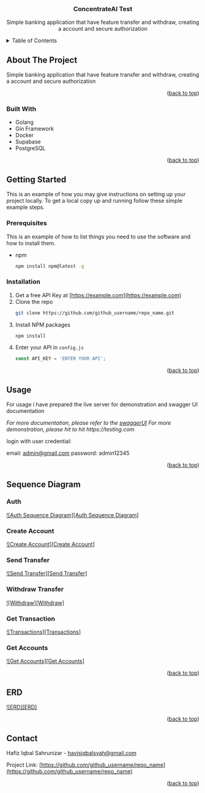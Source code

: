 <br />
<div align="center">

<h3 align="center">ConcentrateAI Test</h3>

<p align="center">
    Simple banking application that have feature transfer and withdraw, creating a account and secure authorization
</div>

<!-- TABLE OF CONTENTS -->

<details>
  <summary>Table of Contents</summary>
  <ol>
    <li>
      <a href="#about-the-project">About The Project</a>
      <ul>
        <li><a href="#built-with">Built With</a></li>
      </ul>
    </li>
    <li>
      <a href="#getting-started">Getting Started</a>
      <ul>
        <li><a href="#prerequisites">Prerequisites</a></li>
        <li><a href="#installation">Installation</a></li>
      </ul>
    </li>
    <li><a href="#sequencediagram">Sequence Diagram</a></li>
    <li><a href="#erd">ERD</a></li>
    <li><a href="#contact">Contact</a></li>
  </ol>
</details>

<!-- ABOUT THE PROJECT -->

## About The Project

Simple banking application that have feature transfer and withdraw, creating a account and secure authorization

<p align="right">(<a href="#readme-top">back to top</a>)</p>

### Built With

* Golang
* Gin Framework
* Docker
* Supabase
* PostgreSQL

<p align="right">(<a href="#readme-top">back to top</a>)</p>

<!-- GETTING STARTED -->

## Getting Started

This is an example of how you may give instructions on setting up your project locally.
To get a local copy up and running follow these simple example steps.

### Prerequisites

This is an example of how to list things you need to use the software and how to install them.

* npm
  ```sh
  npm install npm@latest -g
  ```

### Installation

1. Get a free API Key at [https://example.com](https://example.com)
2. Clone the repo
   ```sh
   git clone https://github.com/github_username/repo_name.git
   ```
3. Install NPM packages
   ```sh
   npm install
   ```
4. Enter your API in `config.js`
   ```js
   const API_KEY = 'ENTER YOUR API';
   ```

<p align="right">(<a href="#readme-top">back to top</a>)</p>

<!-- USAGE EXAMPLES -->

## Usage

For usage i have prepared the live server for demonstration and swagger UI documentation

_For more documentation, please refer to the [swaggerUI](https://app.swaggerhub.com/apis/HAVISIQBALSYAH/ConcentrateAI/1.0.0)_
_For more demonstration, please hit to hit https://testing.com_

login with user credential:

email: admin@gmail.com
password: admin12345

<p align="right">(<a href="#readme-top">back to top</a>)</p>

<!-- SEQUENCE DIAGRAM -->

## Sequence Diagram

### Auth

[![Auth Sequence Diagram][Auth Sequence Diagram]](https://firebasestorage.googleapis.com/v0/b/personal-website-1d263.appspot.com/o/concentrateAI%2Fsequence-auth.png?alt=media&token=ada33fd5-0f65-4aa8-bf5b-f643193c689b)

### Create Account

[![Create Account][Create Account]](https://firebasestorage.googleapis.com/v0/b/personal-website-1d263.appspot.com/o/concentrateAI%2Fcreate-account.png?alt=media&token=b561a7e4-f5f2-4524-9498-fba3282716b8)

### Send Transfer

[![Send Transfer][Send Transfer]](https://firebasestorage.googleapis.com/v0/b/personal-website-1d263.appspot.com/o/concentrateAI%2Fsend-transfer.png?alt=media&token=07521e5d-9832-461d-91d2-e9090f8fceff)

### Withdraw Transfer

[![Withdraw][Withdraw]](https://firebasestorage.googleapis.com/v0/b/personal-website-1d263.appspot.com/o/concentrateAI%2Fwithdraw.png?alt=media&token=534b3019-5af0-45cc-817d-daecc2c2479c)

### Get Transaction

[![Transactions][Transactions]](https://firebasestorage.googleapis.com/v0/b/personal-website-1d263.appspot.com/o/concentrateAI%2Fget-all-transaction.png?alt=media&token=9710ca99-f72f-42a0-931d-ca3cab71ea2a)

### Get Accounts

[![Get Accounts][Get Accounts]](https://firebasestorage.googleapis.com/v0/b/personal-website-1d263.appspot.com/o/concentrateAI%2Fget-accounts.png?alt=media&token=886f76e9-8d54-4b47-8548-57b814fe6db7)

<p align="right">(<a href="#readme-top">back to top</a>)</p>

<!-- ERD -->

## ERD

[![ERD][ERD]](https://firebasestorage.googleapis.com/v0/b/personal-website-1d263.appspot.com/o/concentrateAI%2Fconcreate-ai-test.png?alt=media&token=db5031ff-f7fd-4cd7-a32c-5f669a28936c)

<p align="right">(<a href="#readme-top">back to top</a>)</p>

<!-- CONTACT -->

## Contact

Hafiz Iqbal Sahrunizar - havisiqbalsyah@gmail.com

Project Link: [https://github.com/github_username/repo_name](https://github.com/github_username/repo_name)

<p align="right">(<a href="#readme-top">back to top</a>)</p>
